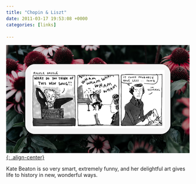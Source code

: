 ```yaml
---
title: "Chopin & Liszt"
date: 2011-03-17 19:53:08 +0000
categories: [links]

---
```

[![image-center](/assets/img/chopin.png){: .align-center}](http://www.harkavagrant.com/index.php?id=302)

Kate Beaton is so very smart, extremely funny, and her delightful art gives life to history in new, wonderful ways.
